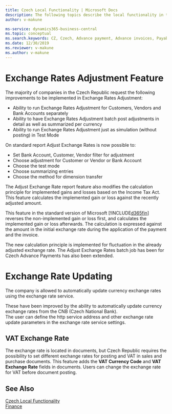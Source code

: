 ```yaml
---
title: Czech Local Functionality | Microsoft Docs
description: The following topics describe the local functionality in the Czech version of Business Central.
author: v-makune

ms-service: dynamics365-business-central
ms.topic: conceptual
ms.search.keywords: CZ, Czech, Advance payment, Advance invoices, Payables, Finance,  Cash, EET, Cash Desk
ms.date: 12/30/2019
ms.reviewer: v-makune
ms.author: v-makune
---
```



# Exchange Rates Adjustment Feature

The majority of companies in the Czech Republic request the following improvements to be implemented in Exchange Rates Adjustment:

- Ability to run Exchange Rates Adjustment for Customers, Vendors and Bank Accounts separately
- Ability to have Exchange Rates Adjustment batch post adjustments in detail as well as summarized per currency
- Ability to run Exchange Rates Adjustment just as simulation (without posting) in Test Mode

On standard report Adjust Exchange Rates is now possible to:

- Set Bank Account, Customer, Vendor filter for adjustment
- Choose adjustment for Customer or Vendor or Bank Account
- Choose the test mode
- Choose summarizing entries
- Choose the method for dimension transfer

The Adjust Exchange Rate report feature also modifies the calculation principle for implemented gains and losses based on the Income Tax Act. This feature calculates the implemented gain or loss against the recently adjusted amount.

This feature in the standard version of Microsoft [!INCLUDE[d365fin](../../includes/d365fin_md.md)] reverses the non-implemented gain or loss first, and calculates the implemented gain or loss afterwards. The calculation is expressed against the amount in the initial exchange rate during the application of the payment and the invoice.

The new calculation principle is implemented for fluctuation in the already adjusted exchange rate.
The Adjust Exchange Rates batch job has been for Czech Advance Payments has also been extended.

# Exchange Rate Updating

The company is allowed to automatically update currency exchange rates using the exchange rate service.  

These have been improved by the ability to automatically update currency exchange rates from the CNB (Czech National Bank).  
The user can define the http service address and other exchange rate update parameters in the exchange rate service settings.


## VAT Exchange Rate

The exchange rate is located in documents, but Czech Republic requires the possibility to set different exchange rates for posting and VAT in sales and purchase documents. This feature adds the **VAT Currency Code** and **VAT Exchange Rate** fields in documents. Users can change the exchange rate for VAT before document posting.

## See Also

[Czech Local Functionality](czech-local-functionality.md)  
[Finance](../../finance.md)